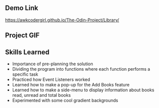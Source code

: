 ## Demo Link
https://awkcodergirl.github.io/The-Odin-Project/Library/

## Project GIF

## Skills Learned
- Importance of pre-planning the solution
- Dividing the program into functions where each function performs a specific task
- Practiced how Event Listeners worked
- Learned how to make a pop-up for the Add Books feature
- Learned how to make a side-menu to display information about books read, unread and total books
- Experimented with some cool gradient backgrounds
